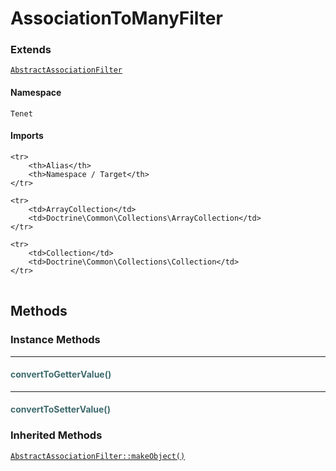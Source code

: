 # AssociationToManyFilter



### Extends

[`AbstractAssociationFilter`](AbstractAssociationFilter.md)

#### Namespace

`Tenet`

#### Imports

<table>

	<tr>
		<th>Alias</th>
		<th>Namespace / Target</th>
	</tr>
	
	<tr>
		<td>ArrayCollection</td>
		<td>Doctrine\Common\Collections\ArrayCollection</td>
	</tr>
	
	<tr>
		<td>Collection</td>
		<td>Doctrine\Common\Collections\Collection</td>
	</tr>
	
</table>


## Methods

### Instance Methods
<hr />

#### <span style="color:#3e6a6e;">convertToGetterValue()</span>


<hr />

#### <span style="color:#3e6a6e;">convertToSetterValue()</span>




### Inherited Methods

[`AbstractAssociationFilter::makeObject()`](AbstractAssociationFilter.md#makeobject) 

